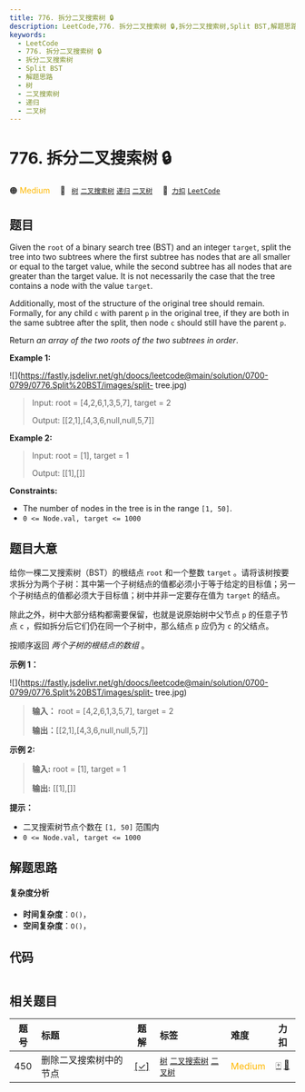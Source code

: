 ```yaml
---
title: 776. 拆分二叉搜索树 🔒
description: LeetCode,776. 拆分二叉搜索树 🔒,拆分二叉搜索树,Split BST,解题思路,树,二叉搜索树,递归,二叉树
keywords:
  - LeetCode
  - 776. 拆分二叉搜索树 🔒
  - 拆分二叉搜索树
  - Split BST
  - 解题思路
  - 树
  - 二叉搜索树
  - 递归
  - 二叉树
---
```


# 776. 拆分二叉搜索树 🔒

🟠 <font color=#ffb800>Medium</font>&emsp; 🔖&ensp; [`树`](/tag/tree.md) [`二叉搜索树`](/tag/binary-search-tree.md) [`递归`](/tag/recursion.md) [`二叉树`](/tag/binary-tree.md)&emsp; 🔗&ensp;[`力扣`](https://leetcode.cn/problems/split-bst) [`LeetCode`](https://leetcode.com/problems/split-bst)

## 题目

Given the `root` of a binary search tree (BST) and an integer `target`, split
the tree into two subtrees where the first subtree has nodes that are all
smaller or equal to the target value, while the second subtree has all nodes
that are greater than the target value. It is not necessarily the case that
the tree contains a node with the value `target`.

Additionally, most of the structure of the original tree should remain.
Formally, for any child `c` with parent `p` in the original tree, if they are
both in the same subtree after the split, then node `c` should still have the
parent `p`.

Return _an array of the two roots of the two subtrees in order_.



**Example 1:**

![](https://fastly.jsdelivr.net/gh/doocs/leetcode@main/solution/0700-0799/0776.Split%20BST/images/split-
tree.jpg)

> Input: root = [4,2,6,1,3,5,7], target = 2
> 
> Output: [[2,1],[4,3,6,null,null,5,7]]

**Example 2:**

> Input: root = [1], target = 1
> 
> Output: [[1],[]]

**Constraints:**

  * The number of nodes in the tree is in the range `[1, 50]`.
  * `0 <= Node.val, target <= 1000`


## 题目大意

给你一棵二叉搜索树（BST）的根结点 `root` 和一个整数 `target`
。请将该树按要求拆分为两个子树：其中第一个子树结点的值都必须小于等于给定的目标值；另一个子树结点的值都必须大于目标值；树中并非一定要存在值为
`target` 的结点。

除此之外，树中大部分结构都需要保留，也就是说原始树中父节点 `p` 的任意子节点 `c` ，假如拆分后它们仍在同一个子树中，那么结点 `p` 应仍为 `c`
的父结点。

按顺序返回 _两个子树的根结点的数组_ 。



**示例 1：**

![](https://fastly.jsdelivr.net/gh/doocs/leetcode@main/solution/0700-0799/0776.Split%20BST/images/split-
tree.jpg)

> 
> 
> 
> 
> 
> **输入：** root = [4,2,6,1,3,5,7], target = 2
> 
> **输出：**[[2,1],[4,3,6,null,null,5,7]]
> 
> 

**示例 2:**

> 
> 
> 
> 
> 
> **输入:** root = [1], target = 1
> 
> **输出:** [[1],[]]
> 
> 



**提示：**

  * 二叉搜索树节点个数在 `[1, 50]` 范围内
  * `0 <= Node.val, target <= 1000`


## 解题思路

#### 复杂度分析

- **时间复杂度**：`O()`，
- **空间复杂度**：`O()`，

## 代码

```javascript

```

## 相关题目

<!-- prettier-ignore -->
| 题号 | 标题 | 题解 | 标签 | 难度 | 力扣 |
| :------: | :------ | :------: | :------ | :------ | :------: |
| 450 | 删除二叉搜索树中的节点 | [[✓]](/problem/0450.md) |  [`树`](/tag/tree.md) [`二叉搜索树`](/tag/binary-search-tree.md) [`二叉树`](/tag/binary-tree.md) | <font color=#ffb800>Medium</font> | [🀄️](https://leetcode.cn/problems/delete-node-in-a-bst) [🔗](https://leetcode.com/problems/delete-node-in-a-bst) |